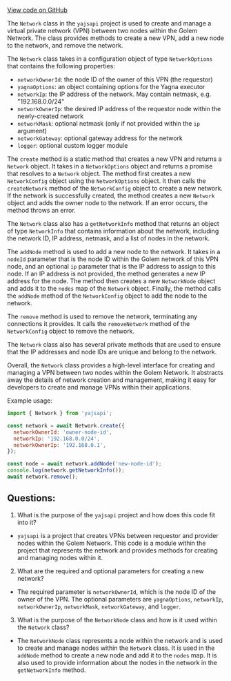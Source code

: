 [View code on GitHub](https://github.com/golemfactory/yajsapi/network/network.ts)

The `Network` class in the `yajsapi` project is used to create and manage a virtual private network (VPN) between two nodes within the Golem Network. The class provides methods to create a new VPN, add a new node to the network, and remove the network. 

The `Network` class takes in a configuration object of type `NetworkOptions` that contains the following properties:
- `networkOwnerId`: the node ID of the owner of this VPN (the requestor)
- `yagnaOptions`: an object containing options for the Yagna executor
- `networkIp`: the IP address of the network. May contain netmask, e.g. "192.168.0.0/24"
- `networkOwnerIp`: the desired IP address of the requestor node within the newly-created network
- `networkMask`: optional netmask (only if not provided within the `ip` argument)
- `networkGateway`: optional gateway address for the network
- `logger`: optional custom logger module

The `create` method is a static method that creates a new VPN and returns a `Network` object. It takes in a `NetworkOptions` object and returns a promise that resolves to a `Network` object. The method first creates a new `NetworkConfig` object using the `NetworkOptions` object. It then calls the `createNetwork` method of the `NetworkConfig` object to create a new network. If the network is successfully created, the method creates a new `Network` object and adds the owner node to the network. If an error occurs, the method throws an error.

The `Network` class also has a `getNetworkInfo` method that returns an object of type `NetworkInfo` that contains information about the network, including the network ID, IP address, netmask, and a list of nodes in the network.

The `addNode` method is used to add a new node to the network. It takes in a `nodeId` parameter that is the node ID within the Golem network of this VPN node, and an optional `ip` parameter that is the IP address to assign to this node. If an IP address is not provided, the method generates a new IP address for the node. The method then creates a new `NetworkNode` object and adds it to the `nodes` map of the `Network` object. Finally, the method calls the `addNode` method of the `NetworkConfig` object to add the node to the network.

The `remove` method is used to remove the network, terminating any connections it provides. It calls the `removeNetwork` method of the `NetworkConfig` object to remove the network.

The `Network` class also has several private methods that are used to ensure that the IP addresses and node IDs are unique and belong to the network.

Overall, the `Network` class provides a high-level interface for creating and managing a VPN between two nodes within the Golem Network. It abstracts away the details of network creation and management, making it easy for developers to create and manage VPNs within their applications. 

Example usage:
```javascript
import { Network } from 'yajsapi';

const network = await Network.create({
  networkOwnerId: 'owner-node-id',
  networkIp: '192.168.0.0/24',
  networkOwnerIp: '192.168.0.1',
});

const node = await network.addNode('new-node-id');
console.log(network.getNetworkInfo());
await network.remove();
```
## Questions: 
 1. What is the purpose of the `yajsapi` project and how does this code fit into it?
- `yajsapi` is a project that creates VPNs between requestor and provider nodes within the Golem Network. This code is a module within the project that represents the network and provides methods for creating and managing nodes within it.

2. What are the required and optional parameters for creating a new network?
- The required parameter is `networkOwnerId`, which is the node ID of the owner of the VPN. The optional parameters are `yagnaOptions`, `networkIp`, `networkOwnerIp`, `networkMask`, `networkGateway`, and `logger`.

3. What is the purpose of the `NetworkNode` class and how is it used within the `Network` class?
- The `NetworkNode` class represents a node within the network and is used to create and manage nodes within the `Network` class. It is used in the `addNode` method to create a new node and add it to the `nodes` map. It is also used to provide information about the nodes in the network in the `getNetworkInfo` method.